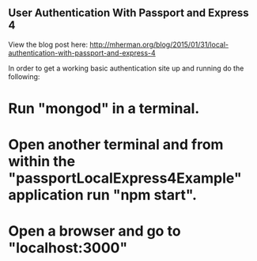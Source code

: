 ## User Authentication With Passport and Express 4

View the blog post here: http://mherman.org/blog/2015/01/31/local-authentication-with-passport-and-express-4

In order to get a working basic authentication site up and running do the following:
# Run "mongod" in a terminal.
# Open another terminal and from within the "passportLocalExpress4Example" application run "npm start".
# Open a browser and go to "localhost:3000"
